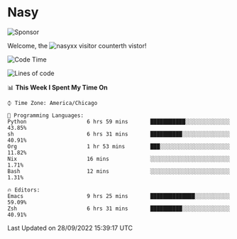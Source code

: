 # Nasy

<!--
<p align="center">
<img height="200" src="https://github-readme-stats.vercel.app/api?username=nasyxx&count_private=true&show_icons=true&theme=dracula&include_all_commits=true"/>
<img height="200" src="https://github-readme-stats.vercel.app/api/top-langs/?username=nasyxx&theme=dracula&hide=html,jupyter+notebook&count_private=true&show_icons=true"/>
</p>

  
----------------
-->

![Sponsor](https://img.shields.io/static/v1.svg?label=Sponsor&message=%E2%9D%A4&logo=GitHub&style=flat&color=pink)
 
Welcome, the ![nasyxx visitor counter](https://count.getloli.com/get/@nasyxx?theme=rule34)th vistor!
 
<!--START_SECTION:waka-->
![Code Time](http://img.shields.io/badge/Code%20Time-2%2C670%20hrs%208%20mins-blue)

![Lines of code](https://img.shields.io/badge/From%20Hello%20World%20I%27ve%20Written-5%20Million%20lines%20of%20code-blue)

📊 **This Week I Spent My Time On** 

```text
⌚︎ Time Zone: America/Chicago

💬 Programming Languages: 
Python                   6 hrs 59 mins       ███████████░░░░░░░░░░░░░░   43.85% 
sh                       6 hrs 31 mins       ██████████░░░░░░░░░░░░░░░   40.91% 
Org                      1 hr 53 mins        ███░░░░░░░░░░░░░░░░░░░░░░   11.82% 
Nix                      16 mins             ░░░░░░░░░░░░░░░░░░░░░░░░░   1.71% 
Bash                     12 mins             ░░░░░░░░░░░░░░░░░░░░░░░░░   1.31%

🔥 Editors: 
Emacs                    9 hrs 25 mins       ██████████████░░░░░░░░░░░   59.09% 
Zsh                      6 hrs 31 mins       ██████████░░░░░░░░░░░░░░░   40.91%

```


 Last Updated on 28/09/2022 15:39:17 UTC
<!--END_SECTION:waka-->

<!-- ![visitors](https://visitor-badge.laobi.icu/badge?page_id=nasyxx.nasyxx) -->
